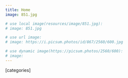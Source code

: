 ```yaml
---
title: Home
image: 851.jpg

# use local image(resources/image/851.jpg):
# image: 851.jpg

# use url image:
# image: https://i.picsum.photos/id/867/2560/600.jpg

# use dynamic image(https://picsum.photos/2560/600):
# image: 
---
```


[categories]